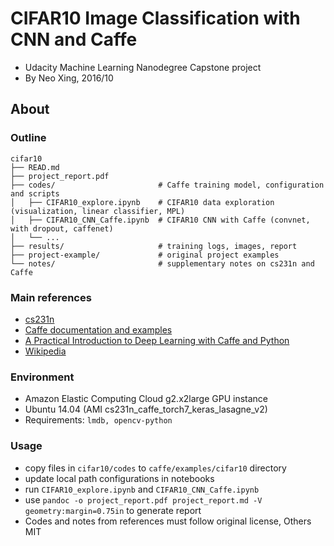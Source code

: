 # CIFAR10 Image Classification with CNN and Caffe
- Udacity Machine Learning Nanodegree Capstone project
- By Neo Xing, 2016/10

## About
### Outline
```
cifar10
├── READ.md
├── project_report.pdf
├── codes/                       # Caffe training model, configuration and scripts
│   ├── CIFAR10_explore.ipynb    # CIFAR10 data exploration (visualization, linear classifier, MPL)
│   ├── CIFAR10_CNN_Caffe.ipynb  # CIFAR10 CNN with Caffe (convnet, with dropout, caffenet)
│   └── ...
├── results/                     # training logs, images, report
├── project-example/             # original project examples
└── notes/                       # supplementary notes on cs231n and Caffe
```

### Main references
- [cs231n](cs231n.stanford.edu)
- [Caffe documentation and examples](caffe.berkeleyvision.org)
- [A Practical Introduction to Deep Learning with Caffe and Python](http://adilmoujahid.com/posts/2016/06/introduction-deep-learning-python-caffe/)
- [Wikipedia](https://www.wikipedia.org/)

### Environment
- Amazon Elastic Computing Cloud g2.x2large GPU instance
- Ubuntu 14.04 (AMI cs231n_caffe_torch7_keras_lasagne_v2)
- Requirements: `lmdb, opencv-python`

### Usage
- copy files in `cifar10/codes` to `caffe/examples/cifar10` directory
- update local path configurations in notebooks
- run `CIFAR10_explore.ipynb` and `CIFAR10_CNN_Caffe.ipynb`
- use `pandoc -o project_report.pdf project_report.md -V geometry:margin=0.75in` to generate report
- Codes and notes from references must follow original license, Others MIT
